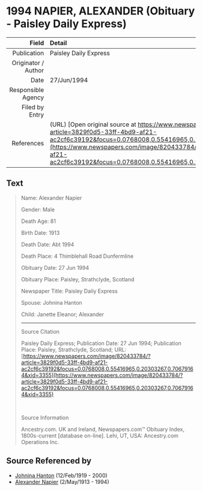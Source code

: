 ﻿---
layout: page
permalink: /sources/s98921056
---

# 1994 NAPIER, ALEXANDER (Obituary - Paisley Daily Express)

Field | Detail
---:|:---
Publication | Paisley Daily Express
Originator / Author | 
Date | 27/Jun/1994
Responsible Agency | 
Filed by Entry | 
References | (URL) [Open original source at https://www.newspapers.com/image/820433784/?article=3829f0d5-33ff-4bd9-af21-ac2cf6c39192&focus=0.0768008,0.55416965,0.20303267,0.70679164&xid=3355](https://www.newspapers.com/image/820433784/?article=3829f0d5-33ff-4bd9-af21-ac2cf6c39192&focus=0.0768008,0.55416965,0.20303267,0.70679164&xid=3355)

## Text

> Name: Alexander Napier
>
> Gender: Male
>
> Death Age: 81
>
> Birth Date: 1913
>
> Death Date: Abt 1994
>
> Death Place: 4 Thimblehall Road Dunfermline
>
> Obituary Date: 27 Jun 1994
>
> Obituary Place: Paisley, Strathclyde, Scotland
>
> Newspaper Title: Paisley Daily Express
>
> Spouse: Johnina Hanton
>
> Child: Janette Eleanor; Alexander
>
> ---
>
> Source Citation
>
> Paisley Daily Express; Publication Date: 27 Jun 1994; Publication Place: Paisley, Strathclyde, Scotland; URL: [https://www.newspapers.com/image/820433784/?article=3829f0d5-33ff-4bd9-af21-ac2cf6c39192&focus=0.0768008,0.55416965,0.20303267,0.70679164&xid=3355](https://www.newspapers.com/image/820433784/?article=3829f0d5-33ff-4bd9-af21-ac2cf6c39192&focus=0.0768008,0.55416965,0.20303267,0.70679164&xid=3355)
>
> <br/>
>
> Source Information
>
> Ancestry.com. UK and Ireland, Newspapers.com™ Obituary Index, 1800s-current [database on-line]. Lehi, UT, USA: Ancestry.com Operations Inc.
>

## Source Referenced by

* [Johnina Hanton](../people/@68592798@-johnina-hanton-b1919-2-12-d2000.md) (12/Feb/1919 - 2000)
* [Alexander Napier](../people/@80968928@-alexander-napier-b1913-5-2-d1994.md) (2/May/1913 - 1994)
